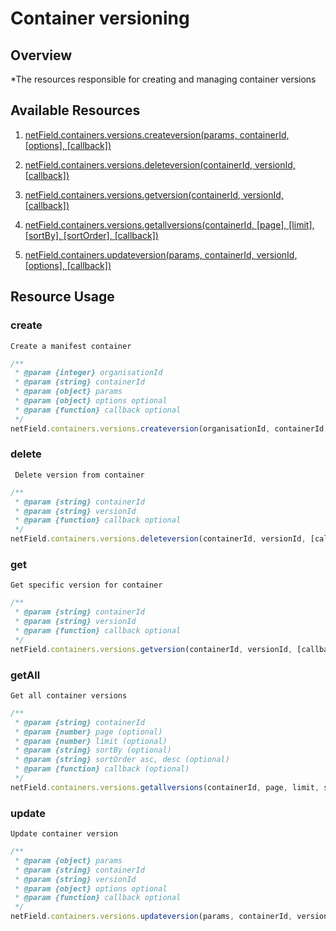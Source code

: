 # Container versioning

## Overview

*The resources responsible for creating and managing container versions

## Available Resources

1. [netField.containers.versions.createversion(params, containerId, [options], [callback])](#create)

2. [netField.containers.versions.deleteversion(containerId, versionId, [callback])](#delete)

3. [netField.containers.versions.getversion(containerId, versionId, [callback])](#get)

4. [netField.containers.versions.getallversions(containerId, [page], [limit], [sortBy], [sortOrder], [callback])](#getAll)

5. [netField.containers.updateversion(params, containerId, versionId, [options], [callback])](#update)

## Resource Usage

### create

    Create a manifest container

``` javascript
/**
 * @param {integer} organisationId
 * @param {string} containerId
 * @param {object} params
 * @param {object} options optional
 * @param {function} callback optional
 */
netField.containers.versions.createversion(organisationId, containerId, params, [options], [callback])
```

### delete

     Delete version from container

``` javascript
/**
 * @param {string} containerId
 * @param {string} versionId
 * @param {function} callback optional
 */
netField.containers.versions.deleteversion(containerId, versionId, [callback])
```

### get

    Get specific version for container

``` javascript
/**
 * @param {string} containerId
 * @param {string} versionId
 * @param {function} callback optional
 */
netField.containers.versions.getversion(containerId, versionId, [callback])
```

### getAll

    Get all container versions

``` javascript
/**
 * @param {string} containerId
 * @param {number} page (optional)
 * @param {number} limit (optional)
 * @param {string} sortBy (optional)
 * @param {string} sortOrder asc, desc (optional)
 * @param {function} callback (optional)
 */
netField.containers.versions.getallversions(containerId, page, limit, sortBy, sortOrder, [callback])
```

### update

    Update container version

``` javascript
/**
 * @param {object} params
 * @param {string} containerId
 * @param {string} versionId
 * @param {object} options optional 
 * @param {function} callback optional
 */
netField.containers.versions.updateversion(params, containerId, versionId, [options], [callback])
```